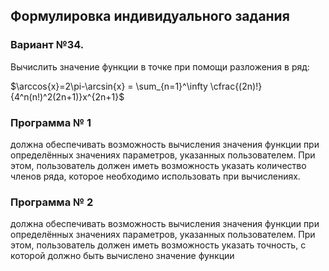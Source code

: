 ## Формулировка индивидуального задания
### Вариант №34. 
Вычислить значение функции в точке при помощи разложения в ряд: 

$\arccos{x}=2\pi-\arcsin{x} = \sum_{n=1}^\infty \cfrac{(2n)!}{4^n(n!)^2(2n+1)}x^{2n+1}$

### Программа № 1
должна обеспечивать возможность вычисления значения функции при 
определённых значениях параметров, указанных пользователем. При этом, пользователь должен 
иметь возможность указать количество членов ряда, которое необходимо использовать при 
вычислениях.

### Программа № 2 
должна обеспечивать возможность вычисления значения функции при 
определённых значениях параметров, указанных пользователем. При этом, пользователь должен 
иметь возможность указать точность, с которой должно быть вычислено значение функции
